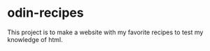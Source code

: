 # odin-recipes
This project is to make a website with my favorite recipes to test my knowledge of html.